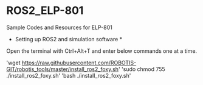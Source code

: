 # ROS2_ELP-801
Sample Codes and Resources for ELP-801

* Setting up ROS2 and simulation software *

Open the terminal with Ctrl+Alt+T and enter below commands one at a time.

'wget https://raw.githubusercontent.com/ROBOTIS-GIT/robotis_tools/master/install_ros2_foxy.sh'
'sudo chmod 755 ./install_ros2_foxy.sh'
'bash ./install_ros2_foxy.sh'
